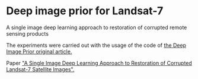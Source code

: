 # Deep image prior for Landsat-7
A single image deep learning approach to restoration of corrupted remote sensing products

The experiments were carried out with the usage of the code of [the Deep Image Prior original article.](https://github.com/DmitryUlyanov/deep-image-prior)

Paper ["A Single Image Deep Learning Approach to Restoration of Corrupted Landsat-7 Satellite Images".](https://www.mdpi.com/1424-8220/22/23/9273)
